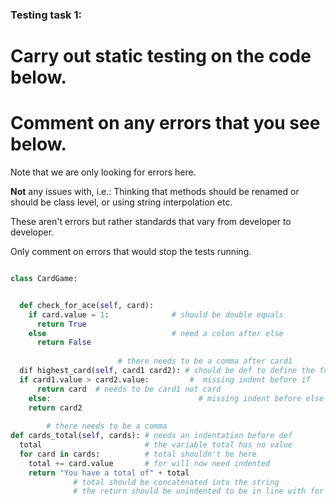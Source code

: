 ### Testing task 1:

# Carry out static testing on the code below.
# Comment on any errors that you see below.

Note that we are only looking for errors here.

**Not** any issues with, i.e.: 
Thinking that methods should be renamed or should be class level, or using string interpolation etc. 

These aren't errors but rather standards that vary from developer to developer. 

Only comment on errors that would stop the tests running.

```python

class CardGame:


  def check_for_ace(self, card):
    if card.value = 1:              # should be double equals       
      return True
    else                            # need a colon after else            
      return False
   
                        # there needs to be a comma after card1
  dif highest_card(self, card1 card2): # should be def to define the function
  if card1.value > card2.value:         #  missing indent before if
      return card  # needs to be card1 not card                        
    else:                                 # missing indent before else
    return card2
  
        # there needs to be a comma 
def cards_total(self, cards): # needs an indentation before def
  total                       # the variable total has no value
  for card in cards:          # total shouldn't be here 
    total += card.value       # for will now need indented
    return "You have a total of" + total  
              # total should be concatenated into the string
              # the return should be unindented to be in line with for
```
